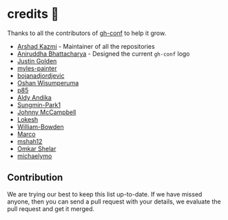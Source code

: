 # credits :raised_hands:

Thanks to all the contributors of [gh-conf](https://github.com/gh-conf) to help it grow.

- [Arshad Kazmi](https://github.com/arshadkazmi42) - Maintainer of all the repositories
- [Aniruddha Bhattacharya](https://dribbble.com/aniruddha) - Designed the current `gh-conf` logo
- [Justin Golden](https://github.com/justingolden21)
- [myles-painter](https://github.com/myles-painter)
- [bojanadjordjevic](https://github.com/bojanadjordjevic)
- [Oshan Wisumperuma](https://github.com/oshanz)
- [p85](https://github.com/p85)
- [Aldy Andika](https://github.com/aldyadk)
- [Sungmin-Park1](https://github.com/Sungmin-Park1)
- [Johnny McCampbell](https://github.com/mcscrambles)
- [Lokesh](https://github.com/lokesh541)
- [William-Bowden](https://github.com/William-Bowden)
- [Marco](https://github.com/ice-bit)
- [mshah12](https://github.com/mshah12)
- [Omkar Shelar](https://github.com/omkarshelar)
- [michaelymo](https://github.com/michaelymo)

## Contribution
We are trying our best to keep this list up-to-date. If we have missed anyone, then you can send a pull request with your details, we evaluate the pull request and get it merged.
